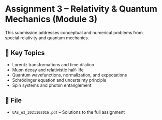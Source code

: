 # Assignment 3 – Relativity & Quantum Mechanics (Module 3)

This submission addresses conceptual and numerical problems from special relativity and quantum mechanics.

## 📘 Key Topics

- Lorentz transformations and time dilation
- Muon decay and relativistic half-life
- Quantum wavefunctions, normalization, and expectations
- Schrödinger equation and uncertainty principle
- Spin systems and photon entanglement

## 📁 File

- `UAS_A3_2021102016.pdf` – Solutions to the full assignment